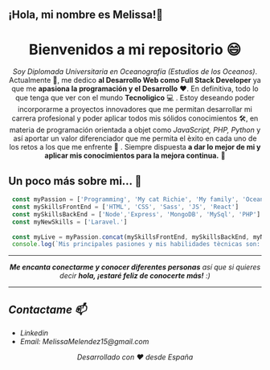 <h2>¡Hola, mi nombre es Melissa!👋</h2>

<h1 align="center">
  Bienvenidos a mi repositorio 😄 
</h1>

  <p align="center"><em>Soy Diplomada Universitaria en Oceanografía (Estudios de los Oceanos)</em>. Actualmente  🔭, me dedico <strong>al Desarrollo Web como Full Stack Developer</strong> ya que me <strong>apasiona la programación y el Desarrollo</strong>  ❤️. En definitiva, todo lo que tenga que ver con el mundo <strong>Tecnoligico</strong>  💻 . Estoy deseando poder incorporarme a proyectos innovadores que me permitan desarrollar mi carrera profesional y poder aplicar todos mis sólidos conocimientos 🛠️,  en materia de programación orientada a objet como <em>JavaScript, PHP, Python</em> y así aportar un valor diferenciador que me permita el èxito en cada uno de los retos a los que me enfrente 🌟 . Siempre dispuesta <strong>a dar lo mejor de mi y aplicar mis conocimientos para la mejora continua.</strong> 🚀</p>

## Un poco más sobre mi... 🧐  
  
```javascript
 const myPassion = ['Programming', 'My cat Richie', 'My family', 'Oceans', 'Classical dance', 'Movies', 'Music', 'Games']
 const mySkillsFrontEnd = ['HTML', 'CSS', 'Sass', 'JS', 'React']
 const mySkillsBackEnd = ['Node','Express', 'MongoDB', 'MySql', 'PHP']
 const myNewSkills = ['Laravel.']
 
 const myLive = myPassion.concat(mySkillsFrontEnd, mySkillsBackEnd, myNewSkills)
 console.log(`Mis principales pasiones y mis habilidades tècnicas son: ${myLive.length} y se llaman: ${myLive.join(', ')}`)

```
<hr>

<p align="center"><em><b>Me encanta conectarme y conocer diferentes personas</b> así que si quieres decir <b>hola, ¡estaré feliz de conocerte más!</b> :)</p>

<hr>

## Contactame 📫

<ul>
   <li><a href="https://www.linkedin.com/in/melissa-mel%C3%A9ndez-zamora/"></a>Linkedin</li>
    <li>Email: MelissaMelendez15@gmail.com</li>
</ul>

<p align="center">
Desarrollado con ❤️ desde España
</p>



